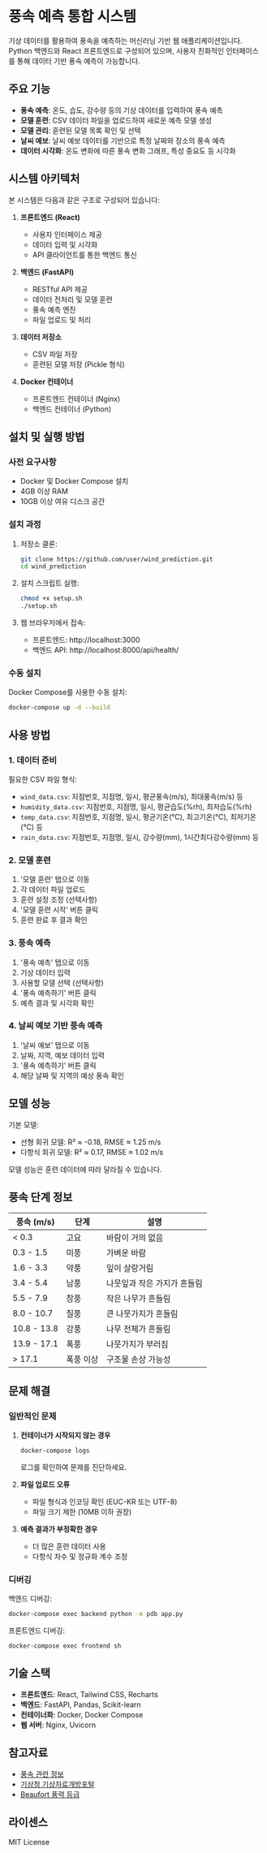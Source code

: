 # 풍속 예측 통합 시스템

기상 데이터를 활용하여 풍속을 예측하는 머신러닝 기반 웹 애플리케이션입니다. Python 백엔드와 React 프론트엔드로 구성되어 있으며, 사용자 친화적인 인터페이스를 통해 데이터 기반 풍속 예측이 가능합니다.

## 주요 기능

- **풍속 예측**: 온도, 습도, 강수량 등의 기상 데이터를 입력하여 풍속 예측
- **모델 훈련**: CSV 데이터 파일을 업로드하여 새로운 예측 모델 생성
- **모델 관리**: 훈련된 모델 목록 확인 및 선택
- **날씨 예보**: 날씨 예보 데이터를 기반으로 특정 날짜와 장소의 풍속 예측
- **데이터 시각화**: 온도 변화에 따른 풍속 변화 그래프, 특성 중요도 등 시각화

## 시스템 아키텍처

본 시스템은 다음과 같은 구조로 구성되어 있습니다:

1. **프론트엔드 (React)**
   - 사용자 인터페이스 제공
   - 데이터 입력 및 시각화
   - API 클라이언트를 통한 백엔드 통신

2. **백엔드 (FastAPI)**
   - RESTful API 제공
   - 데이터 전처리 및 모델 훈련
   - 풍속 예측 엔진
   - 파일 업로드 및 처리

3. **데이터 저장소**
   - CSV 파일 저장
   - 훈련된 모델 저장 (Pickle 형식)

4. **Docker 컨테이너**
   - 프론트엔드 컨테이너 (Nginx)
   - 백엔드 컨테이너 (Python)

## 설치 및 실행 방법

### 사전 요구사항

- Docker 및 Docker Compose 설치
- 4GB 이상 RAM
- 10GB 이상 여유 디스크 공간

### 설치 과정

1. 저장소 클론:
   ```bash
   git clone https://github.com/user/wind_prediction.git
   cd wind_prediction
   ```

2. 설치 스크립트 실행:
   ```bash
   chmod +x setup.sh
   ./setup.sh
   ```

3. 웹 브라우저에서 접속:
   - 프론트엔드: http://localhost:3000
   - 백엔드 API: http://localhost:8000/api/health/

### 수동 설치

Docker Compose를 사용한 수동 설치:

```bash
docker-compose up -d --build
```

## 사용 방법

### 1. 데이터 준비

필요한 CSV 파일 형식:
- `wind_data.csv`: 지점번호, 지점명, 일시, 평균풍속(m/s), 최대풍속(m/s) 등
- `humidity_data.csv`: 지점번호, 지점명, 일시, 평균습도(%rh), 최저습도(%rh)
- `temp_data.csv`: 지점번호, 지점명, 일시, 평균기온(℃), 최고기온(℃), 최저기온(℃) 등
- `rain_data.csv`: 지점번호, 지점명, 일시, 강수량(mm), 1시간최다강수량(mm) 등

### 2. 모델 훈련

1. '모델 훈련' 탭으로 이동
2. 각 데이터 파일 업로드
3. 훈련 설정 조정 (선택사항)
4. '모델 훈련 시작' 버튼 클릭
5. 훈련 완료 후 결과 확인

### 3. 풍속 예측

1. '풍속 예측' 탭으로 이동
2. 기상 데이터 입력
3. 사용할 모델 선택 (선택사항)
4. '풍속 예측하기' 버튼 클릭
5. 예측 결과 및 시각화 확인

### 4. 날씨 예보 기반 풍속 예측

1. '날씨 예보' 탭으로 이동
2. 날짜, 지역, 예보 데이터 입력
3. '풍속 예측하기' 버튼 클릭
4. 해당 날짜 및 지역의 예상 풍속 확인

## 모델 성능

기본 모델:
- 선형 회귀 모델: R² ≈ -0.18, RMSE ≈ 1.25 m/s
- 다항식 회귀 모델: R² ≈ 0.17, RMSE ≈ 1.02 m/s

모델 성능은 훈련 데이터에 따라 달라질 수 있습니다.

## 풍속 단계 정보

| 풍속 (m/s) | 단계 | 설명 |
|------------|------|------|
| < 0.3 | 고요 | 바람이 거의 없음 |
| 0.3 - 1.5 | 미풍 | 가벼운 바람 |
| 1.6 - 3.3 | 약풍 | 잎이 살랑거림 |
| 3.4 - 5.4 | 남풍 | 나뭇잎과 작은 가지가 흔들림 |
| 5.5 - 7.9 | 창풍 | 작은 나무가 흔들림 |
| 8.0 - 10.7 | 질풍 | 큰 나뭇가지가 흔들림 |
| 10.8 - 13.8 | 강풍 | 나무 전체가 흔들림 |
| 13.9 - 17.1 | 폭풍 | 나뭇가지가 부러짐 |
| > 17.1 | 폭풍 이상 | 구조물 손상 가능성 |

## 문제 해결

### 일반적인 문제

1. **컨테이너가 시작되지 않는 경우**
   ```bash
   docker-compose logs
   ```
   로그를 확인하여 문제를 진단하세요.

2. **파일 업로드 오류**
   - 파일 형식과 인코딩 확인 (EUC-KR 또는 UTF-8)
   - 파일 크기 제한 (10MB 이하 권장)

3. **예측 결과가 부정확한 경우**
   - 더 많은 훈련 데이터 사용
   - 다항식 차수 및 정규화 계수 조정

### 디버깅

백엔드 디버깅:
```bash
docker-compose exec backend python -m pdb app.py
```

프론트엔드 디버깅:
```bash
docker-compose exec frontend sh
```

## 기술 스택

- **프론트엔드**: React, Tailwind CSS, Recharts
- **백엔드**: FastAPI, Pandas, Scikit-learn
- **컨테이너화**: Docker, Docker Compose
- **웹 서버**: Nginx, Uvicorn

## 참고자료

- [풍속 관련 정보](https://www.weather.go.kr/)
- [기상청 기상자료개방포털](https://data.kma.go.kr/)
- [Beaufort 풍력 등급](https://ko.wikipedia.org/wiki/보퍼트_풍력_등급)

## 라이센스

MIT License
